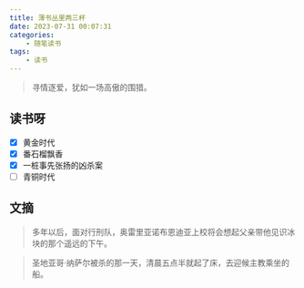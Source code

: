 ```yaml
---
title: 薄书丛里两三杯
date: 2023-07-31 00:07:31
categories: 
    - 随笔读书
tags: 
    - 读书
---
```


>寻情逐爱，犹如一场高傲的围猎。


<!-- more -->

## 读书呀
- [x] 黄金时代
- [x] 番石榴飘香
- [x] 一桩事先张扬的凶杀案
- [ ] 青铜时代

## 文摘

>多年以后，面对行刑队，奥雷里亚诺布恩迪亚上校将会想起父亲带他见识冰块的那个遥远的下午。

>圣地亚哥·纳萨尔被杀的那一天，清晨五点半就起了床，去迎候主教乘坐的船。


 